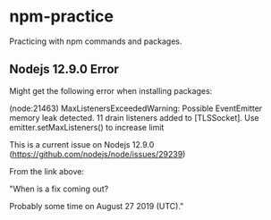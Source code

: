 # npm-practice
Practicing with npm commands and packages.

## Nodejs 12.9.0 Error
Might get the following error when installing packages:

(node:21463) MaxListenersExceededWarning: Possible EventEmitter memory leak detected. 11 drain listeners added to [TLSSocket]. Use emitter.setMaxListeners() to increase limit

This is a current issue on Nodejs 12.9.0 (https://github.com/nodejs/node/issues/29239)

From the link above:

"When is a fix coming out?

Probably some time on August 27 2019 (UTC)."
